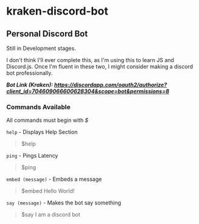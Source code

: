 # kraken-discord-bot

## Personal Discord Bot

Still in Development stages.

I don't think I'll ever complete this, as I'm using this to learn JS and Discord.js. Once I'm fluent in these two, I might consider making a discord bot professionally.

***Bot Link (Kraken): https://discordapp.com/oauth2/authorize?client_id=704609066600628304&scope=bot&permissions=8***

### Commands Available

All commands must begin with _$_

`help` - Displays Help Section
> $help

`ping` - Pings Latency
> $ping

`embed (message)` - Embeds a message
> $embed Hello World!

`say (message)` - Makes the bot say something
> $say I am a discord bot
